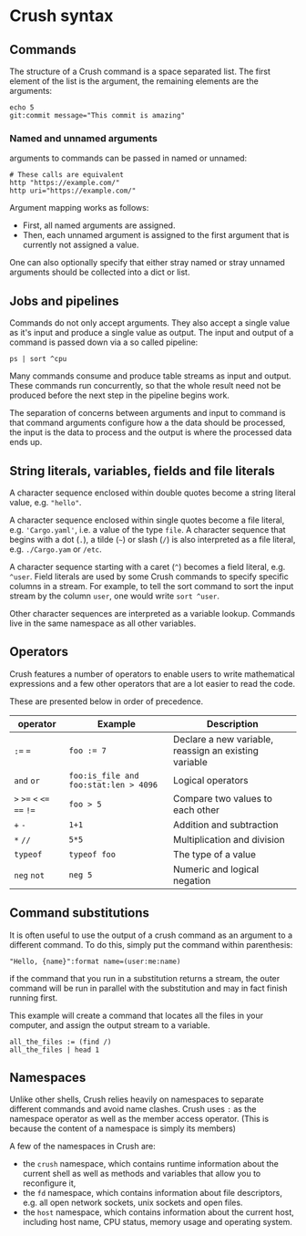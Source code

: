 # Crush syntax

## Commands

The structure of a Crush command is a space separated list.
The first element of the list is the argument, the remaining
elements are the arguments:

```shell script
echo 5
git:commit message="This commit is amazing"
```

### Named and unnamed arguments

arguments to commands can be passed in named or unnamed:

```shell script
# These calls are equivalent
http "https://example.com/"
http uri="https://example.com/"
```

Argument mapping works as follows:

* First, all named arguments are assigned.
* Then, each unnamed argument is assigned to the first argument
  that is currently not assigned a value.

One can also optionally specify that either stray named or stray unnamed
arguments should be collected into a dict or list.

## Jobs and pipelines

Commands do not only accept arguments. They also accept a single value as it's
input and produce a single value as output. The input and output of a command
is passed down via a so called pipeline:

```shell script
ps | sort ^cpu
```

Many commands consume and produce table streams as input and output. These commands
run concurrently, so that the whole result need not be produced before the next step
in the pipeline begins work.

The separation of concerns between arguments and input to command is that command
arguments configure how a the data should be processed, the input is the data
to process and the output is where the processed data ends up.

## String literals, variables, fields and file literals

A character sequence enclosed within double quotes become a string literal value,
e.g. `"hello"`.

A character sequence enclosed within single quotes become a file literal, e.g.
`'Cargo.yaml'`, i.e. a value of the type `file`. A character sequence that begins
with a dot (`.`), a tilde (`~`) or slash (`/`) is also interpreted as a file literal, e.g. 
`./Cargo.yam` or `/etc`.

A character sequence starting with a caret (`^`) becomes a field literal, e.g.
`^user`. Field literals are used by some Crush commands to specify specific columns
in a stream. For example, to tell the sort command to sort the input stream by the
column `user`, one would write `sort ^user`.

Other character sequences are interpreted as a variable lookup. Commands live in
the same namespace as all other variables.

## Operators

Crush features a number of operators to enable users to write mathematical
expressions and a few other operators that are a lot easier to read the code.

These are presented below in order of precedence.

| operator | Example | Description |
| --- | --- | --- |
| `:=` `=` | `foo := 7` | Declare a new variable, reassign an existing variable  |
| `and` `or` | `foo:is_file and foo:stat:len > 4096` | Logical operators |
| `>` `>=` `<` `<=` `==` `!=`  | `foo > 5` | Compare two values to each other  |
| `+` `-` | `1+1` | Addition and subtraction  |
| `*` `//` | `5*5` | Multiplication and division |
| `typeof` | `typeof foo` | The type of a value |
| `neg` `not` | `neg 5` | Numeric and logical negation |

## Command substitutions

It is often useful to use the output of a crush command as an argument to a different
command. To do this, simply put the command within parenthesis:

```shell script
"Hello, {name}":format name=(user:me:name)
```

if the command that you run in a substitution returns a stream, the outer command will
be run in parallel with the substitution and may in fact finish running first.

This example will create a command that locates all the files in your computer, and assign
the output stream to a variable.

```shell script
all_the_files := (find /)
all_the_files | head 1
```

## Namespaces

Unlike other shells, Crush relies heavily on namespaces to separate different commands
and avoid name clashes. Crush uses `:` as the namespace operator as well as the member
access operator. (This is because the content of a namespace is simply its members)

A few of the namespaces in Crush are:

* the `crush` namespace, which contains runtime information about the current shell
as well as methods and variables that allow you to reconfigure it,
* the `fd` namespace, which contains information about file descriptors, e.g. all
open network sockets, unix sockets and open files.
* the `host` namespace, which contains information about the current host, including
host name, CPU status, memory usage and operating system.
